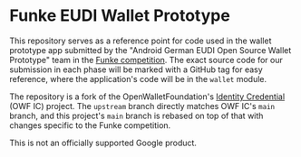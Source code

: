 # Funke EUDI Wallet Prototype

This repository serves as a reference point for code used in the wallet prototype app submitted 
by the "Android German EUDI Open Source Wallet Prototype" team in the
[Funke competition](https://www.sprind.org/en/challenges/eudi-wallet-prototypes/). The exact source
code for our submission in each phase will be marked with a GitHub tag for easy reference, where the
application's code will be in the `wallet` module. 

The repository is a fork of the OpenWalletFoundation's 
[Identity Credential](https://github.com/openwallet-foundation-labs/identity-credential)
(OWF IC) project. The `upstream` branch directly matches OWF IC's `main` branch, and this
project's `main` branch is rebased on top of that with changes specific to the Funke competition.

This is not an officially supported Google product.